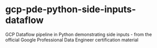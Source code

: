 # gcp-pde-python-side-inputs-dataflow
GCP Dataflow pipeline in Python demonstrating side inputs - from the official Google Professional Data Engineer certification material
